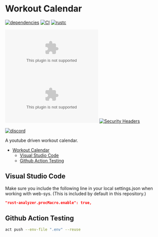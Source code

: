 # Workout Calendar

[![dependencies](https://deps.rs/repo/github/zageron/workout-calendar/status.svg)](https://deps.rs/repo/github/zageron/workout-calendar)
[![CI](https://img.shields.io/github/workflow/status/Zageron/workout-calendar/CI?style=flat-square&label=CI)](https://github.com/Zageron/workout-calendar/actions/workflows/validate.yml)
[![rustc](https://img.shields.io/badge/rustc-1.59-lightgray.svg?style=flat-square)](https://www.rust-lang.org/)

[![hsts](https://img.shields.io/hsts/preload/learnsplatoon.zageron.com?style=flat-square)](https://hstspreload.org/)
[![Mozilla HTTP Observatory Grade](https://img.shields.io/mozilla-observatory/grade/learnsplatoon.zageron.com?publish&style=flat-square)](https://observatory.mozilla.org/analyze/learnsplatoon.zageron.com)
[![Security Headers](https://img.shields.io/security-headers?style=flat-square&url=https%3A%2F%2Fsecurityheaders.com%2F%3Fq%3Dlearnsplatoon.zageron.com)](https://securityheaders.com/?q=learnsplatoon.zageron.com)

[![discord](https://img.shields.io/discord/921110926751584346?label=discord&color=7289DA&logo=discord&logoColor=white&style=flat-square)](https://discord.com/invite/g4uHt46U)

A youtube driven workout calendar.

- [Workout Calendar](#workout-calendar)
  - [Visual Studio Code](#visual-studio-code)
  - [Github Action Testing](#github-action-testing)

## Visual Studio Code

Make sure you include the following line in your local settings.json when working with web-sys.
(This is included by default in this repository.)

```json
"rust-analyzer.procMacro.enable": true,
```

## Github Action Testing

```bash
act push --env-file ".env" --reuse
```
